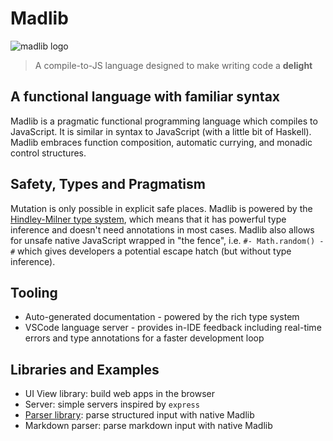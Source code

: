 # Madlib

![madlib logo](/assets/logo.svg)

> A compile-to-JS language designed to make writing code a **delight**

## A functional language with familiar syntax

Madlib is a pragmatic functional programming language which compiles to JavaScript.
It is similar in syntax to JavaScript (with a little bit of Haskell).
Madlib embraces function composition, automatic currying, and monadic control structures.

## Safety, Types and Pragmatism

Mutation is only possible in explicit safe places.
Madlib is powered by the [Hindley-Milner type system](https://en.wikipedia.org/wiki/Hindley%E2%80%93Milner_type_system), which means that it has powerful type inference and doesn't need annotations in most cases.
Madlib also allows for unsafe native JavaScript wrapped in "the fence", i.e. `#- Math.random() -#` which gives developers a potential escape hatch (but without type inference).

## Tooling

* Auto-generated documentation - powered by the rich type system
* VSCode language server - provides in-IDE feedback including real-time errors and type annotations for a faster development loop

## Libraries and Examples

* UI View library: build web apps in the browser
* Server: simple servers inspired by `express`
* [Parser library](https://madlib-lang.github.io/madparser): parse structured input with native Madlib
* Markdown parser: parse markdown input with native Madlib
